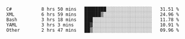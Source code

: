 <!--START_SECTION:waka-->

```text
C#           8 hrs 50 mins   ████████░░░░░░░░░░░░░░░░░   31.51 %
XML          6 hrs 59 mins   ██████▒░░░░░░░░░░░░░░░░░░   24.96 %
Bash         3 hrs 18 mins   ███░░░░░░░░░░░░░░░░░░░░░░   11.78 %
YAML         3 hrs 3 mins    ██▓░░░░░░░░░░░░░░░░░░░░░░   10.91 %
Other        2 hrs 47 mins   ██▒░░░░░░░░░░░░░░░░░░░░░░   09.96 %
```

<!--END_SECTION:waka-->
